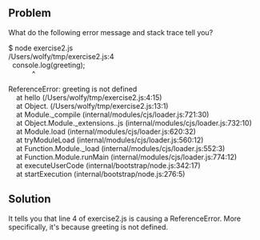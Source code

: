 ## Problem
What do the following error message and stack trace tell you?

$ node exercise2.js\
/Users/wolfy/tmp/exercise2.js:4\
  console.log(greeting);\
            ^

ReferenceError: greeting is not defined\
    at hello (/Users/wolfy/tmp/exercise2.js:4:15)\
    at Object.<anonymous> (/Users/wolfy/tmp/exercise2.js:13:1)\
    at Module._compile (internal/modules/cjs/loader.js:721:30)\
    at Object.Module._extensions..js (internal/modules/cjs/loader.js:732:10)\
    at Module.load (internal/modules/cjs/loader.js:620:32)\
    at tryModuleLoad (internal/modules/cjs/loader.js:560:12)\
    at Function.Module._load (internal/modules/cjs/loader.js:552:3)\
    at Function.Module.runMain (internal/modules/cjs/loader.js:774:12)\
    at executeUserCode (internal/bootstrap/node.js:342:17)\
    at startExecution (internal/bootstrap/node.js:276:5)

## Solution
It tells you that line 4 of exercise2.js is causing a ReferenceError. More specifically, it's because greeting is not defined.
